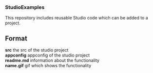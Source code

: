 ### StudioExamples
This repository includes reusable Studio code which can be added to a project.

## Format
**src** the src of the studio project  
**appconfig** appconfig of the studio project  
**readme.md** information about the functionality  
**__name__.gif** gif which shows the functionality
